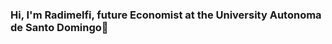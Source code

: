 ### Hi, I'm Radimelfi, future Economist at the  University Autonoma de Santo Domingo👋

<!--
**Radimelfi/Radimelfi** is a ✨ _special_ ✨ repository because its `README.md` (this file) appears on your GitHub profile.

Here are some ideas to get you started:

- 🔭 I’m currently working on Viva Whydham Resort 
- 🌱 I’m currently learning Python pro Bootcamp, Power APPS
- 🤔 I’m looking for help with Data sciencie 
- 💬 Ask me about python, R studios
- 📫 How to reach me: https://www.instagram.com/radimelfi/
-->
